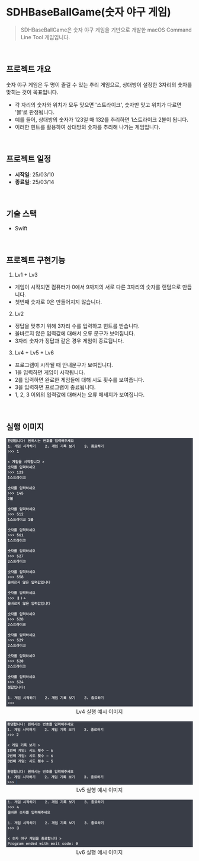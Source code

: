 #  SDHBaseBallGame(숫자 야구 게임)

> SDHBaseBallGame은 숫자 야구 게임을 기반으로 개발한 macOS Command Line Tool 게임입니다.
<br/>

## 프로젝트 개요

숫자 야구 게임은 두 명이 즐길 수 있는 추리 게임으로, 상대방이 설정한 3자리의 숫자를 맞히는 것이 목표입니다.
- 각 자리의 숫자와 위치가 모두 맞으면 '스트라이크', 숫자만 맞고 위치가 다르면 '볼'로 판정됩니다.
- 예를 들어, 상대방의 숫자가 123일 때 132를 추리하면 1스트라이크 2볼이 됩니다.
- 이러한 힌트를 활용하여 상대방의 숫자를 추리해 나가는 게임입니다.
<br/>

## 프로젝트 일정

- **시작일**: 25/03/10
- **종료일**: 25/03/14
<br/>

## 기술 스택
- Swift
<br/>

## 프로젝트 구현기능

1. Lv1 + Lv3
- 게임이 시작되면 컴퓨터가 0에서 9까지의 서로 다른 3자리의 숫자를 랜덤으로 만듭니다.
- 첫번째 숫자로 0은 만들어지지 않습니다.

2. Lv2
- 정답을 맞추기 위해 3자리 수를 입력하고 힌트를 받습니다.
- 올바르지 않은 입력값에 대해서 오류 문구가 보여집니다.
- 3자리 숫자가 정답과 같은 경우 게임이 종료됩니다.

3. Lv4 + Lv5 + Lv6
- 프로그램이 시작될 때 안내문구가 보여집니다.
- 1을 입력하면 게임이 시작됩니다.
- 2를 입력하면 완료한 게임들에 대해 시도 횟수를 보여줍니다.
- 3을 입력하면 프로그램이 종료됩니다.
- 1, 2, 3 이외의 입력값에 대해서는 오류 메세지가 보여집니다.
<br/>

## 실행 이미지

<p align="center">
  <img src="https://github.com/nbcampMasterChapter2Team4/SDHBaseBallGame/blob/main/Resources/Lv4_실행_예시_이미지.png" alt="Lv4 실행 예시 이미지" width="600">
  <br/>
  Lv4 실행 예시 이미지
  <br/>
  <br/>

  <img src="https://github.com/nbcampMasterChapter2Team4/SDHBaseBallGame/blob/main/Resources/Lv5_실행_예시_이미지.png" alt="Lv5 실행 예시 이미지" width="600">
  <br/>
  Lv5 실행 예시 이미지
  <br/>
  <br/>

  <img src="https://github.com/nbcampMasterChapter2Team4/SDHBaseBallGame/blob/main/Resources/Lv6_실행_예시_이미지.png" alt="Lv6 실행 예시 이미지" width="600">
  <br/>
  Lv6 실행 예시 이미지
</p>
